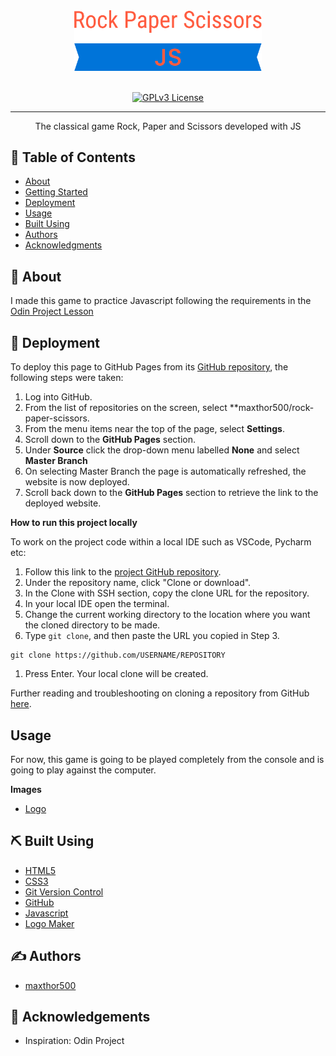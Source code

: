 <div align="center">
    <img width=300px src="logo.svg" alt="Typography and colors">
</div>
<br>
<div align="center">

[![GPLv3 License](https://img.shields.io/badge/License-GPL%20v3-yellow.svg)](https://opensource.org/licenses/)


</div>

---

<p align="center"> The classical game Rock, Paper and Scissors developed with JS
    <br> 
</p>

## 📝 Table of Contents

- [About](#about)
- [Getting Started](#getting_started)
- [Deployment](#deployment)
- [Usage](#usage)
- [Built Using](#built_using)
- [Authors](#authors)
- [Acknowledgments](#acknowledgement)

## 🧐 About <a name = "about"></a>

I made this game to practice Javascript following the requirements in the [Odin Project Lesson](https://www.theodinproject.com/lessons/foundations-rock-paper-scissors)

## 🚀 Deployment <a name = "deployment"></a>

To deploy this page to GitHub Pages from its [GitHub repository](https://github.com/maxthor500/rock-paper-scissors), the following steps were taken:

1. Log into GitHub.
2. From the list of repositories on the screen, select **maxthor500/rock-paper-scissors.
3. From the menu items near the top of the page, select **Settings**.
4. Scroll down to the **GitHub Pages** section.
5. Under **Source** click the drop-down menu labelled **None** and select **Master Branch**
6. On selecting Master Branch the page is automatically refreshed, the website is now deployed.
7. Scroll back down to the **GitHub Pages** section to retrieve the link to the deployed website.

**How to run this project locally**

To work on the project code within a local IDE such as VSCode, Pycharm etc:

1. Follow this link to the [project GitHub repository](https://github.com/maxthor500/rock-paper-scissors).
2. Under the repository name, click "Clone or download".
3. In the Clone with SSH section, copy the clone URL for the repository.
4. In your local IDE open the terminal.
5. Change the current working directory to the location where you want the cloned directory to be made.
6. Type `git clone`, and then paste the URL you copied in Step 3.

```
git clone https://github.com/USERNAME/REPOSITORY
```

1. Press Enter. Your local clone will be created.

Further reading and troubleshooting on cloning a repository from GitHub [here](https://help.github.com/en/articles/cloning-a-repository).

## Usage

For now, this game is going to be played completely from the console and is going to play against the computer.

**Images**

- [Logo](https://app.logo.com/)

## ⛏️ Built Using <a name = "built_using"></a>

- [HTML5](https://html.com/html5/)
- [CSS3](https://developer.mozilla.org/en-US/docs/Web/CSS)
- [Git Version Control](https://git-scm.com/)
- [GitHub](https://github.com/)
- [Javascript](https://developer.mozilla.org/en-US/docs/Web/javascript)
- [Logo Maker](https://app.logo.com/)

## ✍️ Authors <a name = "authors"></a>

- [maxthor500](https://github.com/maxthor500/)

## 🎉 Acknowledgements <a name = "acknowledgement"></a>

- Inspiration: Odin Project

